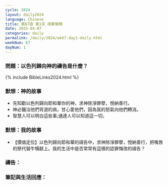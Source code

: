 ```yaml
---
cycle: 2024
layout: daily2024
language: Chinese
title: 第67週 第1天 得蒙憐憫
date: 2025-04-07
categories: daily
permalink: /daily/2024/wk67-day1-daily.html
weekNum: 67
dayNum: 1
---
```


### 問題：以色列歸向神的禱告是什麼？

{% include BibleLinks2024.html %}

### 默想：神的故事
+ 先知勸以色列歸向耶和華你的神，求神除淨罪孽，悅納善行。
+ 神必醫治他們背道的病，甘心愛他們，因為我的怒氣向他們轉消。
+ 智慧人可以明白這些事;通達人可以知道這一切。

### 默想：我的故事
+ 【價值定位】以色列歸向耶和華的禱告中，求神除淨罪孽，悅納善行，把嘴唇的祭代替牛犢獻上。我的生活中是否常常有這樣的認罪悔改的禱告？

### 禱告：

### 筆記與生活回應：
